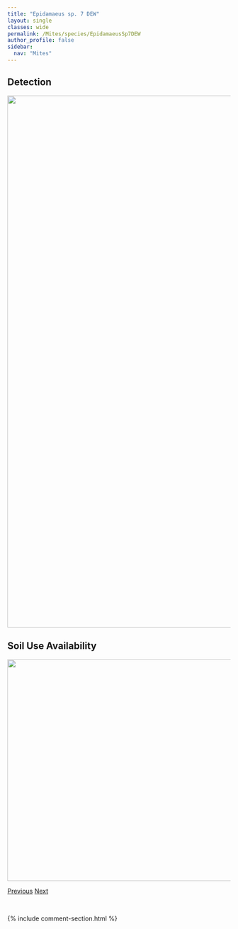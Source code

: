 ```yaml
---
title: "Epidamaeus sp. 7 DEW"
layout: single
classes: wide
permalink: /Mites/species/EpidamaeusSp7DEW
author_profile: false
sidebar:
  nav: "Mites"
---
```


<h2>Detection</h2>

<a href="https://drive.google.com/uc?export=view&id=19V6JMAcbV-nnMpB62HjZ8XA0HenBWkbf">
<img src="https://drive.google.com/uc?export=view&id=19V6JMAcbV-nnMpB62HjZ8XA0HenBWkbf" height = "1200" width = "800">
</a>


<h2>Soil Use Availability</h2>

<a href="https://drive.google.com/uc?export=view&id=1IpI-mKmqVfVs1DoZFNmDKVvvs_6ChT6M">
<img src="https://drive.google.com/uc?export=view&id=1IpI-mKmqVfVs1DoZFNmDKVvvs_6ChT6M" height = "500" width = "1000">
</a>


<a href="/DevelopmentWebsite/Mites/species/EpidamaeusSp6DEW" class="pagination--pager" title="Epidamaeus sp. 6 DEW">Previous</a> <a href="/DevelopmentWebsite/Mites/species/EpidamaeusSp8DEW" class="pagination--pager" title="Epidamaeus sp. 8 DEW">Next</a>

<p>&nbsp;</p>

{% include comment-section.html %}
